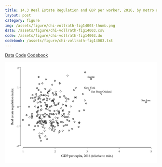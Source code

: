 ```yaml
---
title: 14.3 Real Estate Regulation and GDP per worker, 2016, by metro area
layout: post
category: figure
img: /assets/figure/chi-vollrath-fig14003-thumb.png
data: /assets/figure/chi-vollrath-fig14003.csv
code: /assets/figure/chi-vollrath-fig14003.do
codebook: /assets/figure/chi-vollrath-fig14003.txt
---
```


[Data](/assets/figure/chi-vollrath-fig14003.csv) [Code](/assets/figure/chi-vollrath-fig14003.do) [Codebook](/assets/figure/chi-vollrath-fig14003.txt)

![14.3 Real Estate Regulation and GDP per worker, 2016, by metro area](/assets/figure/chi-vollrath-fig14003.png)
